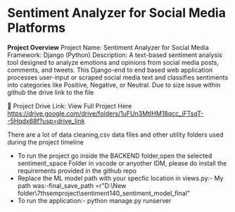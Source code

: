 **Sentiment Analyzer for Social Media Platforms**
=====================================================
**Project Overview**
Project Name: Sentiment Analyzer for Social Media
Framework: Django (Python)
Description:
A text-based sentiment analysis tool designed to analyze emotions and opinions from social media posts, comments, and tweets. This Django-end to end based web application processes user-input or scraped social media text and classifies sentiments into categories like Positive, Negative, or Neutral.
Due to size issue within github the drive link to the file


🔗 Project Drive Link: View Full Project Here
https://drive.google.com/drive/folders/1uFUn3MtIHM18qcc_iFTsqT--5Hqdx68f?usp=drive_link

There are a lot of data cleaning,csv data files and other utility folders used during the project timeline
- To run the project go inside the BACKEND folder,open the selected sentiment_space Folder in vscode or anyother IDM, please do install the requirements provided in the github repo
- Replace the ML model path with your specfic location in views.py:- My path was:-final_save_path =r"D:\New folder\7thsemproject\sentiment140_sentiment_model_final"
- To run the application:-  python manage.py runserver



